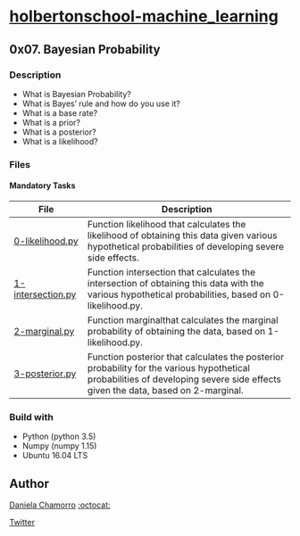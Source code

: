 # [holbertonschool-machine_learning](https://github.com/dalexach/holbertonschool-machine_learning)

## 0x07. Bayesian Probability
### Description 

- What is Bayesian Probability?
- What is Bayes’ rule and how do you use it?
- What is a base rate?
- What is a prior?
- What is a posterior?
- What is a likelihood?


### Files
#### Mandatory Tasks

| File | Description |
| ------ | ------ |
| [0-likelihood.py](0-likelihood.py) | Function likelihood that calculates the likelihood of obtaining this data given various hypothetical probabilities of developing severe side effects. |
| [1-intersection.py](1-intersection.py) | Function intersection that calculates the intersection of obtaining this data with the various hypothetical probabilities, based on 0-likelihood.py. |
| [2-marginal.py](2-marginal.py) | Function marginalthat calculates the marginal probability of obtaining the data, based on 1-likelihood.py. |
| [3-posterior.py](3-posterior.py) | Function posterior that calculates the posterior probability for the various hypothetical probabilities of developing severe side effects given the data, based on 2-marginal. |


### Build with
- Python (python 3.5)
- Numpy (numpy 1.15)
- Ubuntu 16.04 LTS 

## Author

[Daniela Chamorro](https://www.linkedin.com/in/dalexach/) [:octocat:](https://github.com/dalexach)

[Twitter](https://twitter.com/dalexach)